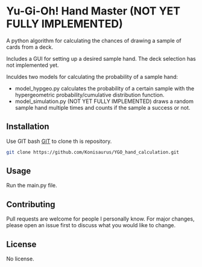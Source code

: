 # Yu-Gi-Oh! Hand Master (NOT YET FULLY IMPLEMENTED)

A python algorithm for calculating the chances of drawing a sample of cards from a deck.

Includes a GUI for setting up a desired sample hand. The deck selection has not implemented yet.

Inculdes two models for calculating the probability of a sample hand:
- model_hypgeo.py calculates the probability of a certain sample with the hypergeometric probability/cumulative 
  distribution function.
- model_simulation.py (NOT YET FULLY IMPLEMENTED) draws a random sample hand multiple times and counts if the sample a
  success or not.

## Installation

Use GIT bash [GIT](https://git-scm.com/downloads) to clone th is repository.

```bash
git clone https://github.com/Konisaurus/YGO_hand_calculation.git
```

## Usage

Run the main.py file.

## Contributing

Pull requests are welcome for people I personally know. 
For major changes, please open an issue first to discuss what you would like to change.

## License

No license.
